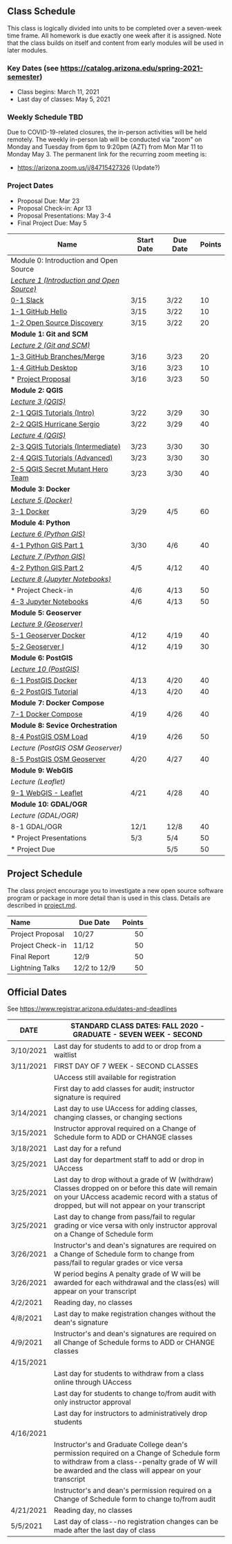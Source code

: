
## Class Schedule

This class is logically divided into units to be completed over a seven-week time frame. All homework is due exactly one week after it is assigned. Note that the class builds on itself and content from early modules will be used in later modules.

### Key Dates (see https://catalog.arizona.edu/spring-2021-semester)
- Class begins:	March 11, 2021
- Last day of classes:	May 5, 2021

### Weekly Schedule TBD
Due to COVID-19-related closures, the in-person activities will be held remotely. The weekly in-person lab will be conducted via "zoom" 
on Monday and Tuesday from 6pm to 9:20pm (AZT) from Mon Mar 11 to Monday May 3. The permanent link for the recurring zoom meeting is:
- https://arizona.zoom.us/j/84715427326 (Update?)

### Project Dates
- Proposal Due: Mar 23
- Proposal Check-in: Apr 13
- Proposal Presentations: May 3-4
- Final Project Due: May 5

|  **Name** | **Start Date** | **Due Date** | **Points** |
| --- | --- | --- | --- |
|  Module 0: Introduction and Open Source |  |  |  |
|  [_Lecture 1 (Introduction and Open Source)_]() |  |  |  |
|  [0-1 Slack]() | 3/15 | 3/22 | 10 |
|  [1-1 GitHub Hello]() | 3/15 | 3/22 | 10 |
|  [1-2 Open Source Discovery]() | 3/15 | 3/22 | 20 |
|  **Module 1: Git and SCM** |  |  |  |
|  [_Lecture 2 (Git and SCM)_]() |  |  |  |
|  [1-3 GitHub Branches/Merge]() | 3/16 | 3/23 | 20 |
|  [1-4 GitHub Desktop]() | 3/16 | 3/23 | 10 |
|  * [Project Proposal]() | 3/16| 3/23 | 50 |
|  **Module 2: QGIS** |  |  |  |
|  [_Lecture 3 (QGIS)_](h) |  |  |  |
|  [2-1 QGIS Tutorials (Intro)]() | 3/22 | 3/29 | 30 |
|  [2-2 QGIS Hurricane Sergio]() | 3/22 | 3/29 | 40 |
|  [_Lecture 4 (QGIS)_]() |  |  |  |
|  [2-3 QGIS Tutorials (Intermediate)]() | 3/23 | 3/30 | 30 |
|  [2-4 QGIS Tutorials (Advanced)]() | 3/23 | 3/30 | 30 |
|  [2-5 QGIS Secret Mutant Hero Team]() | 3/23 | 3/30 | 40 |
|  **Module 3: Docker** |  |  |  |
|  [_Lecture 5 (Docker)_]() |  |  |  |
|  [3-1 Docker]() | 3/29 | 4/5 | 60 |
|  **Module 4: Python** |  |  |  |
|  [_Lecture 6 (Python GIS)_]() |  |  |  |
|  [4-1 Python GIS Part 1]() | 3/30 | 4/6 | 40 |
|  [_Lecture 7 (Python GIS)_]() |  |  |  |
|  [4-2 Python GIS Part 2]() | 4/5 | 4/12 | 40 |
|  [_Lecture 8 (Jupyter Notebooks)_]() |  |  |  
|  * Project Check-in | 4/6 | 4/13 | 50 |
|  [4-3 Jupyter Notebooks]() | 4/6 | 4/13 | 50 |
|  **Module 5: Geoserver** |  |  |  |
|  [_Lecture 9 (Geoserver)_]() |  |  |  |
|  [5-1 Geoserver Docker]() | 4/12 | 4/19 | 40 |
|  [5-2 Geoserver I]() | 4/12 | 4/19 | 30 |
|  **Module 6: PostGIS** |  |  |  |
|  [_Lecture 10 (PostGIS)_]() |  |  |  |
|  [6-1 PostGIS Docker]() | 4/13 | 4/20 | 40 |
|  [6-2 PostGIS Tutorial]() | 4/13 | 4/20 | 40 |
|  **Module 7: Docker Compose** |  |  |  |
|  [7-1 Docker Compose]() | 4/19 | 4/26 | 40 |
|  **Module 8: Sevice Orchestration** |  |  |  |
|  [8-4 PostGIS OSM Load]() | 4/19 | 4/26 | 50 |
|  _Lecture (PostGIS OSM Geoserver)_ |  |  |  |
|  [8-5 PostGIS OSM Geoserver]() | 4/20 | 4/27 | 40 |
|  **Module 9: WebGIS** |  |  |  |
|  _Lecture (Leaflet)_ |  |  |  |
|  [9-1 WebGIS - Leaflet]() | 4/21 | 4/28 | 40 |
|  **Module 10: GDAL/OGR** |  |  |  |
|  _Lecture (GDAL/OGR)_ |  |  |  |
|  8-1 GDAL/OGR | 12/1 | 12/8 | 40 |
|  * Project Presentations | 5/3 | 5/4 | 50 |
|  * Project Due |  | 5/5 | 50 |


## Project Schedule
The class project encourage you to investigate a new open source software program or package in more detail than
is used in this class. Details are described in [project.md](project.md).

| Name | Due Date | Points |
| :--- | --- | ---: |
| Project Proposal | 10/27 |  50  |
| Project Check-in | 11/12 | 50  |
| Final Report | 12/9 | 50  |
| Lightning Talks | 12/2 to 12/9 | 50  |

## Official Dates
See https://www.registrar.arizona.edu/dates-and-deadlines

|  DATE | STANDARD CLASS DATES: FALL 2020 - GRADUATE - SEVEN WEEK - SECOND |
| --- | --- |
|  3/10/2021 | Last day for students to add to or drop from a waitlist |
|  3/11/2021 | FIRST DAY OF 7 WEEK - SECOND CLASSES |
|  | UAccess still available for registration |
|  | First day to add classes for audit; instructor signature is required |
|  3/14/2021 | Last day to use UAccess for adding classes, changing classes, or changing sections |
|  3/15/2021 | Instructor approval required on a Change of Schedule form to ADD or CHANGE classes |
|  3/18/2021 | Last day for a refund |
|  3/25/2021 | Last day for department staff to add or drop in UAccess |
|  3/25/2021 | Last day to drop without a grade of W (withdraw) Classes dropped on or before this date will remain on your UAccess academic record with a status of dropped, but will not appear on your transcript |
|  3/25/2021 | Last day to change from pass/fail to regular grading or vice versa with only instructor approval on a Change of Schedule form |
|  3/26/2021 | Instructor's and dean's signatures are required on a Change of Schedule form to change from pass/fail to regular grades or vice versa |
|  3/26/2021 | W period begins A penalty grade of W will be awarded for each withdrawal and the class(es) will appear on your transcript |
|  4/2/2021| Reading day, no classes |
|  4/8/2021| Last day to make registration changes without the dean's signature |
|  4/9/2021 | Instructor's and dean's signatures are required on all Change of Schedule forms to ADD or CHANGE classes |
|  4/15/2021 |  |
|  | Last day for students to withdraw from a class online through UAccess |
|  | Last day for students to change to/from audit with only instructor approval |
|  | Last day for instructors to administratively drop students |
|  4/16/2021 |  |
|  | Instructor's and Graduate College dean's permission required on a Change of Schedule form to withdraw from a class--penalty grade of W will be awarded and the class will appear on your transcript |
|  | Instructor's and dean's permission required on a Change of Schedule form to change to/from audit |
|  4/21/2021| Reading day, no classes |
|  5/5/2021 | Last day of class--no registration changes can be made after the last day of class |

